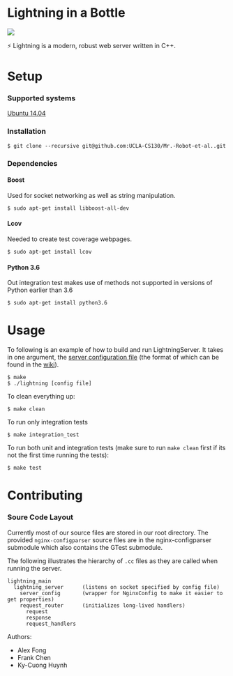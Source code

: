 # Lightning in a Bottle

![](https://travis-ci.com/UCLA-CS130/Mr.-Robot-et-al..svg?token=yz9yBJgd4Sxya2e1weD1&branch=master)

:zap: Lightning is a modern, robust web server written in C++. 

# Setup

### Supported systems

[Ubuntu 14.04](http://releases.ubuntu.com/14.04/)


### Installation

```
$ git clone --recursive git@github.com:UCLA-CS130/Mr.-Robot-et-al..git
```

### Dependencies

#### Boost
Used for socket networking as well as string manipulation.
```
$ sudo apt-get install libboost-all-dev
```

#### Lcov
Needed to create test coverage webpages.
```
$ sudo apt-get install lcov
```

#### Python 3.6
Out integration test makes use of methods not supported in versions of Python earlier than 3.6
```
$ sudo apt-get install python3.6  
```


# Usage

To following is an example of how to build and run LightningServer. It takes in one argument, the [server configuration file](https://github.com/UCLA-CS130/Mr.-Robot-et-al./wiki/Config-File-Format) (the format of which can be found in the [wiki](https://github.com/UCLA-CS130/Mr.-Robot-et-al./wiki)).
```
$ make
$ ./lightning [config file]
```

To clean everything up:
```
$ make clean
```

To run only integration tests
```
$ make integration_test
```

To run both unit and integration tests (make sure to run `make clean` first if its not the first time running the tests):
```
$ make test
```

# Contributing

### Soure Code Layout

Currently most of our source files are stored in our root directory. The provided `nginx-configparser` source files are in the nginx-configparser submodule which also contains the GTest submodule. 

The following illustrates the hierarchy of `.cc` files as they are called when running the server. 

```
lightning_main
  lightning_server      (listens on socket specified by config file)
    server_config       (wrapper for NginxConfig to make it easier to get properties)
    request_router      (initializes long-lived handlers)
      request
      response
      request_handlers
```

Authors: 

* Alex Fong
* Frank Chen
* Ky-Cuong Huynh
 
